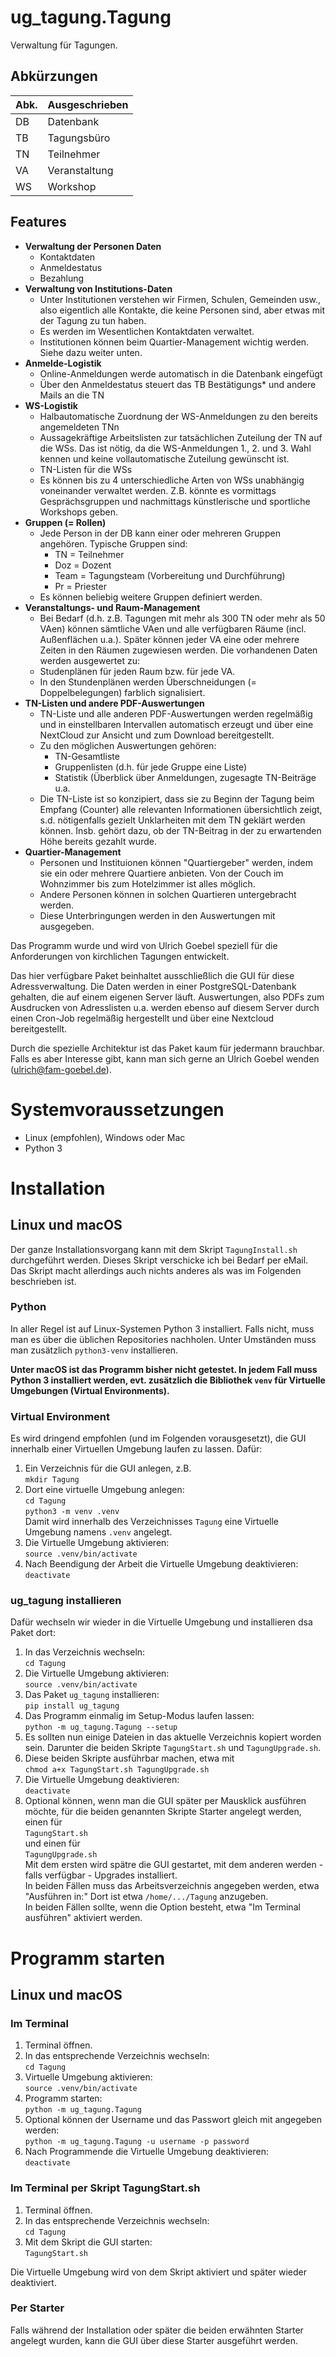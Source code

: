 # ug_tagung.Tagung

Verwaltung für Tagungen.


## Abkürzungen

| Abk. | Ausgeschrieben |
| ---- | -------------- |
| DB   | Datenbank      |
| TB   | Tagungsbüro    |
| TN   | Teilnehmer     |
| VA   | Veranstaltung  |
| WS   | Workshop       |


## Features

* **Verwaltung der Personen Daten**
    * Kontaktdaten
    * Anmeldestatus
    * Bezahlung
* **Verwaltung von Institutions-Daten**
    * Unter Institutionen verstehen wir Firmen, Schulen, Gemeinden usw., also eigentlich alle
    Kontakte, die keine Personen sind, aber etwas mit der Tagung zu tun haben.
    * Es werden im Wesentlichen Kontaktdaten verwaltet.
    * Institutionen können beim Quartier-Management wichtig werden. Siehe dazu weiter unten.
* **Anmelde-Logistik**
    * Online-Anmeldungen werde automatisch in die Datenbank eingefügt
    * Über den Anmeldestatus steuert das TB Bestätigungs* und andere Mails an die TN
* **WS-Logistik**
    * Halbautomatische Zuordnung der WS-Anmeldungen zu den bereits angemeldeten TNn
    * Aussagekräftige Arbeitslisten zur tatsächlichen Zuteilung der TN auf die WSs. Das ist nötig, da die WS-Anmeldungen 1., 2. und 3. Wahl kennen und keine vollautomatische Zuteilung gewünscht ist.
    * TN-Listen für die WSs
    * Es können bis zu 4 unterschiedliche Arten von WSs unabhängig voneinander verwaltet werden. Z.B. könnte es vormittags Gesprächsgruppen und nachmittags künstlerische und sportliche Workshops geben.
* **Gruppen (= Rollen)**
    * Jede Person in der DB kann einer oder mehreren Gruppen angehören. Typische Gruppen sind:
        * TN = Teilnehmer
        * Doz = Dozent
        * Team = Tagungsteam (Vorbereitung und Durchführung)
        * Pr = Priester
    * Es können beliebig weitere Gruppen definiert werden.
* **Veranstaltungs- und Raum-Management**
    * Bei Bedarf (d.h. z.B. Tagungen mit mehr als 300 TN oder mehr als 50 VAen) können sämtliche VAen und alle verfügbaren Räume (incl. Außenflächen u.a.). Später können jeder VA eine oder mehrere Zeiten in den Räumen zugewiesen werden. Die vorhandenen Daten werden ausgewertet zu:
    * Studenplänen für jeden Raum bzw. für jede VA.
    * In den Stundenplänen werden Überschneidungen (= Doppelbelegungen) farblich signalisiert.
* **TN-Listen und andere PDF-Auswertungen**
    * TN-Liste und alle anderen PDF-Auswertungen werden regelmäßig und in einstellbaren Intervallen automatisch erzeugt und über eine NextCloud zur Ansicht und zum Download bereitgestellt.
    * Zu den möglichen Auswertungen gehören:
        * TN-Gesamtliste
        * Gruppenlisten (d.h. für jede Gruppe eine Liste)
        * Statistik (Überblick über Anmeldungen, zugesagte TN-Beiträge u.a.
    * Die TN-Liste ist so konzipiert, dass sie zu Beginn der Tagung beim Empfang (Counter) alle relevanten Informationen übersichtlich zeigt, s.d. nötigenfalls gezielt Unklarheiten mit dem TN geklärt werden können. Insb. gehört dazu, ob der TN-Beitrag in der zu erwartenden Höhe bereits gezahlt wurde.
* **Quartier-Management**
    * Personen und Instituionen können "Quartiergeber" werden, indem sie ein oder mehrere Quartiere anbieten. Von der Couch im Wohnzimmer bis zum Hotelzimmer ist alles möglich.
    * Andere Personen können in solchen Quartieren untergebracht werden.
    * Diese Unterbringungen werden in den Auswertungen mit ausgegeben.

Das Programm wurde und wird von Ulrich Goebel speziell für die Anforderungen von kirchlichen Tagungen entwickelt.

Das hier verfügbare Paket beinhaltet ausschließlich die GUI für diese Adressverwaltung. Die Daten werden in einer PostgreSQL-Datenbank gehalten, die auf einem eigenen Server läuft. Auswertungen, also PDFs zum Ausdrucken von Adresslisten u.a. werden ebenso auf diesem Server durch einen Cron-Job regelmäßig hergestellt und über eine Nextcloud bereitgestellt.

Durch die spezielle Architektur ist das Paket kaum für jedermann brauchbar. Falls es aber Interesse gibt, kann man sich gerne an Ulrich Goebel wenden (ulrich@fam-goebel.de).


# Systemvoraussetzungen

* Linux (empfohlen), Windows oder Mac
* Python 3


# Installation

## Linux und macOS

Der ganze Installationsvorgang kann mit dem Skript `TagungInstall.sh` durchgeführt werden. Dieses Skript verschicke ich bei Bedarf per eMail. Das Skript macht allerdings auch nichts anderes als was im Folgenden beschrieben ist.

### Python

In aller Regel ist auf Linux-Systemen Python 3 installiert. Falls nicht, muss man es über die üblichen Repositories nachholen. Unter Umständen muss man zusätzlich `python3-venv` installieren.

**Unter macOS ist das Programm bisher nicht getestet. In jedem Fall muss Python 3 installiert werden, evt. zusätzlich die Bibliothek `venv` für Virtuelle Umgebungen (Virtual Environments).**

### Virtual Environment

Es wird dringend empfohlen (und im Folgenden vorausgesetzt), die GUI innerhalb einer Virtuellen Umgebung laufen zu lassen. Dafür:

1. Ein Verzeichnis für die GUI anlegen, z.B.  
`mkdir Tagung`
2. Dort eine virtuelle Umgebung anlegen:  
`cd Tagung`  
`python3 -m venv .venv`  
Damit wird innerhalb des Verzeichnisses `Tagung` eine Virtuelle Umgebung namens `.venv` angelegt.
2. Die Virtuelle Umgebung aktivieren:  
`source .venv/bin/activate`
3. Nach Beendigung der Arbeit die Virtuelle Umgebung deaktivieren:  
`deactivate`

### ug_tagung installieren

Dafür wechseln wir wieder in die Virtuelle Umgebung und installieren dsa Paket dort:

1. In das Verzeichnis wechseln:  
`cd Tagung`
2. Die Virtuelle Umgebung aktivieren:  
`source .venv/bin/activate`
3. Das Paket `ug_tagung` installieren:  
`pip install ug_tagung`
4. Das Programm einmalig im Setup-Modus laufen lassen:  
`python -m ug_tagung.Tagung --setup`
5. Es sollten nun einige Dateien in das aktuelle Verzeichnis kopiert worden sein. Darunter die beiden Skripte `TagungStart.sh` und `TagungUpgrade.sh`.  
6. Diese beiden Skripte ausführbar machen, etwa mit  
`chmod a+x TagungStart.sh TagungUpgrade.sh`
7. Die Virtuelle Umgebung deaktivieren:  
`deactivate`
8. Optional können, wenn man die GUI später per Mausklick ausführen möchte, für die beiden genannten Skripte Starter angelegt werden, einen für  
`TagungStart.sh`  
und einen für  
`TagungUpgrade.sh`  
Mit dem ersten wird spätre die GUI gestartet, mit dem anderen werden - falls verfügbar - Upgrades installiert.  
In beiden Fällen muss das Arbeitsverzeichnis angegeben werden, etwa "Ausführen in:" Dort ist etwa `/home/.../Tagung` anzugeben.  
In beiden Fällen sollte, wenn die Option besteht, etwa "Im Terminal ausführen" aktiviert werden.


# Programm starten

## Linux und macOS

### Im Terminal

1. Terminal öffnen.  
2. In das entsprechende Verzeichnis wechseln:  
`cd Tagung`
3. Virtuelle Umgebung aktivieren:  
`source .venv/bin/activate`
4. Programm starten:  
`python -m ug_tagung.Tagung`
5. Optional können der Username und das Passwort gleich mit angegeben werden:  
`python -m ug_tagung.Tagung -u username -p password`
6. Nach Programmende die Virtuelle Umgebung deaktivieren:  
`deactivate`

### Im Terminal per Skript TagungStart.sh

1. Terminal öffnen.
2. In das entsprechende Verzeichnis wechseln:  
`cd Tagung`
3. Mit dem Skript die GUI starten:  
`TagungStart.sh`

Die Virtuelle Umgebung wird von dem Skript aktiviert und später wieder deaktiviert.

### Per Starter

Falls während der Installation oder später die beiden erwähnten Starter angelegt wurden, kann die GUI über diese Starter ausgeführt werden.


